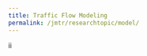 ```yaml
---
title: Traffic Flow Modeling
permalink: /jmtr/researchtopic/model/
---
```



<style>
.intro{
font-family:times;
font-size:21px;
}
</style>

ii